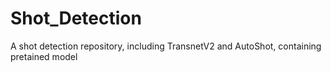# Shot_Detection
A shot detection repository, including TransnetV2 and AutoShot, containing pretained model
